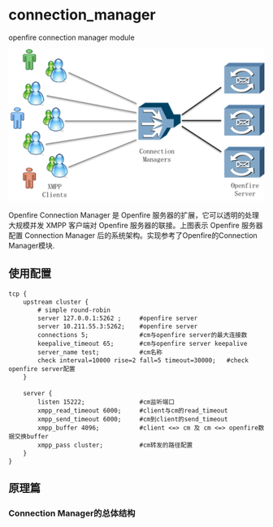 connection_manager
==================

openfire connection manager module

![connection manager architecture](docs/architecture.png "Architecture")

Openfire Connection Manager 是 Openfire 服务器的扩展，它可以透明的处理大规模并发 XMPP 客户端对 Openfire 服务器的联接。上图表示 Openfire 服务器配置 Connection Manager 后的系统架构。实现参考了Openfire的Connection Manager模块.

使用配置
-------------------

	tcp {
		upstream cluster {
			# simple round-robin
			server 127.0.0.1:5262 ;		#openfire server
			server 10.211.55.3:5262;	#openfire server
			connections 5;				#cm与openfire server的最大连接数
			keepalive_timeout 65;		#cm与openfire server keepalive
			server_name test;			#cm名称
			check interval=10000 rise=2 fall=5 timeout=30000;	#check openfire server配置
		}
	
		server {
			listen 15222;				#cm监听端口
			xmpp_read_timeout 6000;		#client与cm的read_timeout
			xmpp_send_timeout 6000;		#cm到client的send_timeout
			xmpp_buffer 4096;			#client <=> cm 及 cm <=> openfire数据交换buffer
			xmpp_pass cluster;			#cm转发的路径配置
		}
	}

		
原理篇
-------------------
### Connection Manager的总体结构<br />

